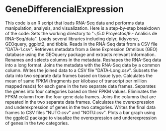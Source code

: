 # GeneDifferencialExpression
This code is an R script that loads RNA-Seq data and performs data manipulation, analysis, and visualization. Here is a step-by-step breakdown of the code:
Sets the working directory to "~/5.0 Proyectos/9.- Análisis de RNA-Seq/data".
Loads several libraries including dplyr, tidyverse, GEOquery, ggplot2, and tibble.
Reads in the RNA-Seq data from a CSV file "DATA-1.csv".
Retrieves metadata from a Gene Expression Omnibus (GEO) database using the GEOquery package and extracts relevant information.
Renames and selects columns in the metadata.
Reshapes the RNA-Seq data into a long format.
Joins the metadata with the RNA-Seq data by a common column.
Writes the joined data to a CSV file "DATA-Long.csv".
Subsets the data into two separate data frames based on tissue type.
Calculates the mean of same FPKM (fragments per kilobase of transcript per million mapped reads) for each gene in the two separate data frames.
Separates the genes into four categories based on their FPKM values.
Eliminates the FPKM column from the four gene data frames.
Joins the columns that are repeated in the two separate data frames.
Calculates the overexpression and underexpression of genes in the two categories.
Writes the final data frames to CSV files "NUTO.csv" and "NOTU.csv".
Plots a bar graph using the ggplot2 package to visualize the overexpression and underexpression of genes in the two categories.
